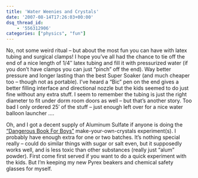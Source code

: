 ```yaml
---
title: 'Water Weenies and Crystals'
date: '2007-08-14T17:26:03+00:00'
dsq_thread_id:
    - '556312906'
categories: ["physics", "fun"]
---
```


No, not some weird ritual – but about the most fun you can have with latex tubing and surgical clamps! I hope you’ve all had the chance to tie off the end of a nice length of 1/4″ latex tubing and fill it with pressurized water (if you don’t have clamps you can just “pinch” off the end). Way better pressure and longer lasting than the best Super Soaker (and much cheaper too – though not as portable). I’ve heard a “Bic” pen on the end gives a better filling interface and directional nozzle but the kids seemed to do just fine without any extra stuff. I seem to remember the tubing is just the right diameter to fit under dorm room doors as well – but that’s another story. Too bad I only ordered 25′ of the stuff – just enough left over for a nice water balloon launcher ….

Oh, and I got a decent supply of Aluminum Sulfate if anyone is doing the [“Dangerous Book For Boys”](https://www.amazon.com/Dangerous-Book-Boys-Conn-Iggulden/dp/0062208977) make-your-own-crystals experiment(s). I probably have enough extra for one or two batches. It’s nothing special really – could do similar things with sugar or salt even, but it supposedly works well, and is less toxic than other substances (really just “alum” powder). First come first served if you want to do a quick experiment with the kids. But I’m keeping my new Pyrex beakers and chemical safety glasses for myself.